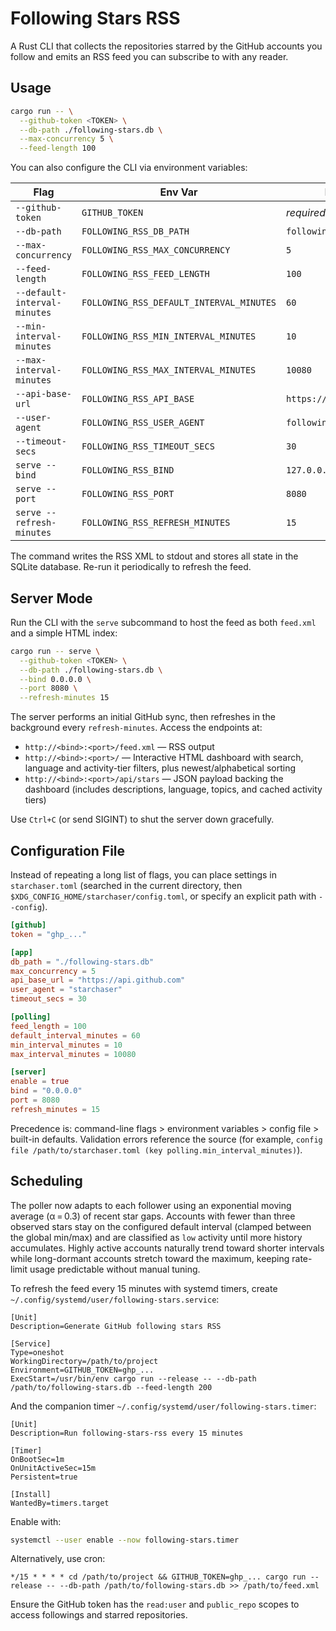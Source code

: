 # Following Stars RSS

A Rust CLI that collects the repositories starred by the GitHub accounts you follow and emits an RSS feed you can subscribe to with any reader.

## Usage

```bash
cargo run -- \
  --github-token <TOKEN> \
  --db-path ./following-stars.db \
  --max-concurrency 5 \
  --feed-length 100
```

You can also configure the CLI via environment variables:

| Flag | Env Var | Default |
| --- | --- | --- |
| `--github-token` | `GITHUB_TOKEN` | _required_ |
| `--db-path` | `FOLLOWING_RSS_DB_PATH` | `following-stars.db` |
| `--max-concurrency` | `FOLLOWING_RSS_MAX_CONCURRENCY` | `5` |
| `--feed-length` | `FOLLOWING_RSS_FEED_LENGTH` | `100` |
| `--default-interval-minutes` | `FOLLOWING_RSS_DEFAULT_INTERVAL_MINUTES` | `60` |
| `--min-interval-minutes` | `FOLLOWING_RSS_MIN_INTERVAL_MINUTES` | `10` |
| `--max-interval-minutes` | `FOLLOWING_RSS_MAX_INTERVAL_MINUTES` | `10080` |
| `--api-base-url` | `FOLLOWING_RSS_API_BASE` | `https://api.github.com` |
| `--user-agent` | `FOLLOWING_RSS_USER_AGENT` | `following-stars-rss` |
| `--timeout-secs` | `FOLLOWING_RSS_TIMEOUT_SECS` | `30` |
| `serve --bind` | `FOLLOWING_RSS_BIND` | `127.0.0.1` |
| `serve --port` | `FOLLOWING_RSS_PORT` | `8080` |
| `serve --refresh-minutes` | `FOLLOWING_RSS_REFRESH_MINUTES` | `15` |

The command writes the RSS XML to stdout and stores all state in the SQLite database. Re-run it periodically to refresh the feed.

## Server Mode

Run the CLI with the `serve` subcommand to host the feed as both `feed.xml` and a simple HTML index:

```bash
cargo run -- serve \
  --github-token <TOKEN> \
  --db-path ./following-stars.db \
  --bind 0.0.0.0 \
  --port 8080 \
  --refresh-minutes 15
```

The server performs an initial GitHub sync, then refreshes in the background every `refresh-minutes`. Access the endpoints at:

- `http://<bind>:<port>/feed.xml` — RSS output
- `http://<bind>:<port>/` — Interactive HTML dashboard with search, language and activity-tier filters, plus newest/alphabetical sorting
- `http://<bind>:<port>/api/stars` — JSON payload backing the dashboard (includes descriptions, language, topics, and cached activity tiers)

Use `Ctrl+C` (or send SIGINT) to shut the server down gracefully.

## Configuration File

Instead of repeating a long list of flags, you can place settings in `starchaser.toml` (searched in the current directory, then `$XDG_CONFIG_HOME/starchaser/config.toml`, or specify an explicit path with `--config`).

```toml
[github]
token = "ghp_..."

[app]
db_path = "./following-stars.db"
max_concurrency = 5
api_base_url = "https://api.github.com"
user_agent = "starchaser"
timeout_secs = 30

[polling]
feed_length = 100
default_interval_minutes = 60
min_interval_minutes = 10
max_interval_minutes = 10080

[server]
enable = true
bind = "0.0.0.0"
port = 8080
refresh_minutes = 15
```

Precedence is: command-line flags > environment variables > config file > built-in defaults. Validation errors reference the source (for example, `config file /path/to/starchaser.toml (key polling.min_interval_minutes)`).

## Scheduling

The poller now adapts to each follower using an exponential moving average (α = 0.3) of recent star gaps. Accounts with fewer than three observed stars stay on the configured default interval (clamped between the global min/max) and are classified as `low` activity until more history accumulates. Highly active accounts naturally trend toward shorter intervals while long-dormant accounts stretch toward the maximum, keeping rate-limit usage predictable without manual tuning.

To refresh the feed every 15 minutes with systemd timers, create `~/.config/systemd/user/following-stars.service`:

```
[Unit]
Description=Generate GitHub following stars RSS

[Service]
Type=oneshot
WorkingDirectory=/path/to/project
Environment=GITHUB_TOKEN=ghp_...
ExecStart=/usr/bin/env cargo run --release -- --db-path /path/to/following-stars.db --feed-length 200
```

And the companion timer `~/.config/systemd/user/following-stars.timer`:

```
[Unit]
Description=Run following-stars-rss every 15 minutes

[Timer]
OnBootSec=1m
OnUnitActiveSec=15m
Persistent=true

[Install]
WantedBy=timers.target
```

Enable with:

```bash
systemctl --user enable --now following-stars.timer
```

Alternatively, use cron:

```cron
*/15 * * * * cd /path/to/project && GITHUB_TOKEN=ghp_... cargo run --release -- --db-path /path/to/following-stars.db >> /path/to/feed.xml
```

Ensure the GitHub token has the `read:user` and `public_repo` scopes to access followings and starred repositories.
